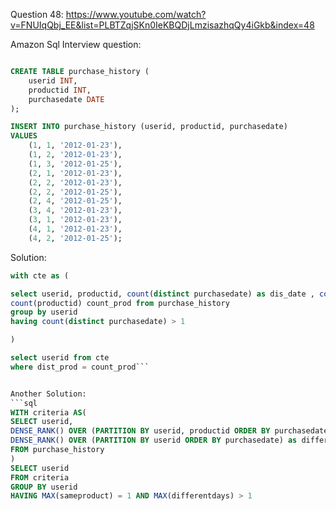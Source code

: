 Question 48:
https://www.youtube.com/watch?v=FNUIqQbj_EE&list=PLBTZqjSKn0IeKBQDjLmzisazhqQy4iGkb&index=48



Amazon Sql Interview question:

```sql

CREATE TABLE purchase_history (
    userid INT,
    productid INT,
    purchasedate DATE
);

INSERT INTO purchase_history (userid, productid, purchasedate)
VALUES
    (1, 1, '2012-01-23'),
    (1, 2, '2012-01-23'),
    (1, 3, '2012-01-25'),
    (2, 1, '2012-01-23'),
    (2, 2, '2012-01-23'),
    (2, 2, '2012-01-25'),
    (2, 4, '2012-01-25'),
    (3, 4, '2012-01-23'),
    (3, 1, '2012-01-23'),
    (4, 1, '2012-01-23'),
    (4, 2, '2012-01-25');
```


Solution:

```sql
with cte as (

select userid, productid, count(distinct purchasedate) as dis_date , count(distinct productid) as dist_prod,
count(productid) count_prod from purchase_history
group by userid
having count(distinct purchasedate) > 1

)

select userid from cte
where dist_prod = count_prod```


Another Solution:
```sql
WITH criteria AS(
SELECT userid,
DENSE_RANK() OVER (PARTITION BY userid, productid ORDER BY purchasedate) as sameproduct,
DENSE_RANK() OVER (PARTITION BY userid ORDER BY purchasedate) as differentdays
FROM purchase_history
)
SELECT userid
FROM criteria
GROUP BY userid
HAVING MAX(sameproduct) = 1 AND MAX(differentdays) > 1
```